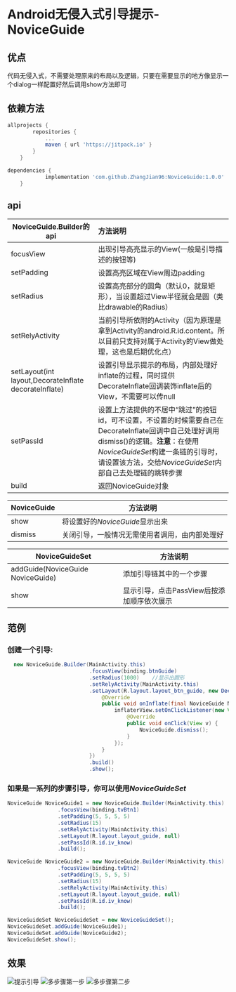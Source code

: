 # Android无侵入式引导提示-NoviceGuide

## 优点

代码无侵入式，不需要处理原来的布局以及逻辑，只要在需要显示的地方像显示一个dialog一样配置好然后调用show方法即可

## 依赖方法

```groovy
allprojects {
		repositories {
			...
			maven { url 'https://jitpack.io' }
		}
	}
```

```groovy
dependencies {
	        implementation 'com.github.ZhangJian96:NoviceGuide:1.0.0'
	}
```

## api

| NoviceGuide.Builder的api                                     | 方法说明                                                     |
| ------------------------------------------------------------ | :----------------------------------------------------------- |
| focusView                                                    | 出现引导高亮显示的View(一般是引导描述的按钮等)               |
| setPadding                                                   | 设置高亮区域在View周边padding                                |
| setRadius                                                    | 设置高亮部分的圆角（默认0，就是矩形），当设置超过View半径就会是圆（类比drawable的Radius） |
| setRelyActivity                                              | 当前引导所依附的Activity（因为原理是拿到Activity的android.R.id.content。所以目前只支持对属于Activity的View做处理，这也是后期优化点） |
| setLayout(int layout,DecorateInflate decorateInflate)        | 设置引导显示提示的布局，内部处理好inflate的过程，同时提供DecorateInflate回调装饰inflate后的View，不需要可以传null |
| setPassId                                                    | 设置上方法提供的不居中“跳过”的按钮id，可不设置，不设置的时候需要自己在DecorateInflate回调中自己处理好调用dismiss()的逻辑。**注意**：在使用*NoviceGuideSet*构建一条链的引导时，请设置该方法，交给*NoviceGuideSet*内部自己去处理链的跳转步骤 |
| build                                                        | 返回NoviceGuide对象                                          |

| NoviceGuide | 方法说明                                       |
| ----------- | ---------------------------------------------- |
| show        | 将设置好的*NoviceGuide*显示出来                |
| dismiss     | 关闭引导，一般情况无需使用者调用，由内部处理好 |

| NoviceGuideSet                    | 方法说明                                   |
| --------------------------------- | ------------------------------------------ |
| addGuide(NoviceGuide NoviceGuide) | 添加引导链其中的一个步骤                   |
| show                              | 显示引导，点击PassView后按添加顺序依次展示 |

## 范例

### 创建一个引导:

```java
  new NoviceGuide.Builder(MainActivity.this)
                          .focusView(binding.btnGuide)
                          .setRadius(1000)    //显示出圆形
                          .setRelyActivity(MainActivity.this)
                          .setLayout(R.layout.layout_btn_guide, new DecorateInflate() {
                              @Override
                              public void onInflate(final NoviceGuide NoviceGuide, View inflaterView) {
                                  inflaterView.setOnClickListener(new View.OnClickListener() {
                                      @Override
                                      public void onClick(View v) {
                                          NoviceGuide.dismiss();
                                      }
                                  });
                              }
                          })
                          .build()
                          .show();
```

### 如果是一系列的步骤引导，你可以使用*NoviceGuideSet*

```java
NoviceGuide NoviceGuide1 = new NoviceGuide.Builder(MainActivity.this)
                .focusView(binding.tvBtn1)
                .setPadding(5, 5, 5, 5)
                .setRadius(15)
                .setRelyActivity(MainActivity.this)
                .setLayout(R.layout.layout_guide, null)
                .setPassId(R.id.iv_know)
                .build();

NoviceGuide NoviceGuide2 = new NoviceGuide.Builder(MainActivity.this)
                .focusView(binding.tvBtn2)
                .setPadding(5, 5, 5, 5)
                .setRadius(15)
                .setRelyActivity(MainActivity.this)
                .setLayout(R.layout.layout_guide, null)
                .setPassId(R.id.iv_know)
                .build();

NoviceGuideSet NoviceGuideSet = new NoviceGuideSet();
NoviceGuideSet.addGuide(NoviceGuide1);
NoviceGuideSet.addGuide(NoviceGuide2);
NoviceGuideSet.show();
```

 ## 效果

![提示引导](https://github.com/ZhangJian96/NoviceGuide/blob/master/exp.jpg?raw=true "提示引导")
![多步骤第一步](https://github.com/ZhangJian96/NoviceGuide/blob/master/exp_chain_0.jpg?raw=true "第一步")
![多步骤第二步](https://github.com/ZhangJian96/NoviceGuide/blob/master/exp_chain_1.jpg?raw=true "第二步")
